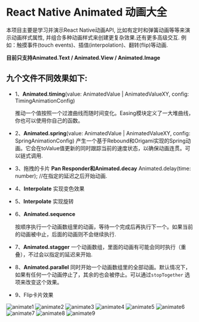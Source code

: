 
# React Native Animated 动画大全
本项目主要是学习并演示React Native动画API, 比如有定时和弹簧动画等等来演示动画样式属性,
并组合多种动画样式来创建更复杂效果.还有更多高级交互.
例如：触摸事件(touch events)、插值(interpolation)、翻转(flip)等动画.

**目前只支持Animated.Text / Animated.View / Animated.Image**

## 九个文件不同效果如下:
* 1、**Animated.timing**(value: AnimatedValue | AnimatedValueXY, config: TimingAnimationConfig)

  推动一个值按照一个过渡曲线而随时间变化。Easing模块定义了一大堆曲线，你也可以使用你自己的函数。

* 2、**Animated.spring**(value: AnimatedValue | AnimatedValueXY, config: SpringAnimationConfig)
  产生一个基于Rebound和Origami实现的Spring动画。它会在toValue值更新的同时跟踪当前的速度状态，以确保动画连贯。可以链式调用.

* 3、拖拽的卡片 **Pan Responder和Animated.decay**
  Animated.delay(time: number); //在指定的延迟之后开始动画.

* 4、**Interpolate** 实现变色效果

* 5、**Interpolate** 实现旋转

* 6、**Animated.sequence**

  按顺序执行一个动画数组里的动画，等待一个完成后再执行下一个。如果当前的动画被中止，后面的动画则不会继续执行.

* 7、**Animated.stagger**
  一个动画数组，里面的动画有可能会同时执行（重叠），不过会以指定的延迟来开始.

* 8、**Animated.parallel**
  同时开始一个动画数组里的全部动画。默认情况下，如果有任何一个动画停止了，其余的也会被停止。可以通过`stopTogether` 选项来改变这个效果。

* 9、Flip卡片效果

![animate1](./gif/animate1.gif)
![animate2](./gif/animate2.gif)
![animate3](./gif/animate3.gif)
![animate4](./gif/animate4.gif)
![animate5](./gif/animate5.gif)
![animate6](./gif/animate6.gif)
![animate7](./gif/animate7.gif)
![animate8](./gif/animate8.gif)
![animate9](./gif/animate9.gif)
